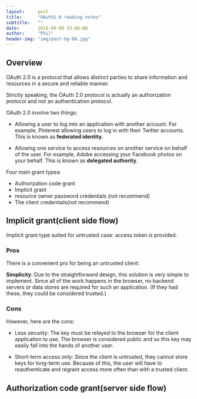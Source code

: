 ```yaml
---
layout:     post
title:      "OAuth2.0 reading notes"
subtitle:   ""
date:       2016-09-09 23:00:00
author:     "Phil"
header-img: "img/post-bg-06.jpg"
---
```


## Overview
<p>OAuth 2.0 is a protocol that allows distinct parties to share information and resources in a secure and reliable manner.</p>   

<p>Strictly speaking, the OAuth 2.0 protocol is actually an authorization protocol and not an authentication protocol.</p>

<p>OAuth 2.0 involve two things:</p>

* Allowing a user to log into an application with another account. For example, Pinterest allowing users to log in with their Twitter accounts. This is known as **federated identity**.

* Allowing one service to access resources on another service on behalf of the user. For example, Adobe accessing your Facebook photos on your behalf. This is known as **delegated authority**.

<p>Four main grant typea:</p>

* Authorization code grant
* Implicit grant
* resource owner password credentials (not recommend)
* The client credentials(not recommend)

## Implicit grant(client side flow)

Implicit grant type suited for untrusted case:  access token is provided.

### Pros

There is a convenient pro for being an untrusted client:

**Simplicity**: Due to the straightforward design, this solution is very simple to implement. Since all of the work happens in the browser, no backend servers or data stores are required for such an application. (If they had these, they could be considered trusted.)

### Cons

However, here are the cons:

* Less security: The key must be relayed to the browser for the client application to use. The browser is considered public and so this key may easily fall into the hands of another user.

* Short-term access only: Since the client is untrusted, they cannot store keys for long-term use. Because of this, the user will have to reauthenticate and regrant access more often than with a trusted client.

## Authorization code grant(server side flow)
